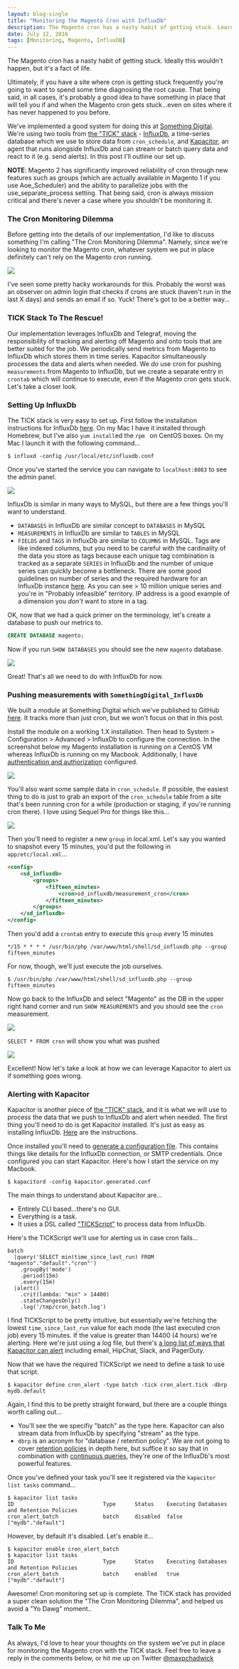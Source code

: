 ```yaml
---
layout: blog-single
title: "Monitoring the Magento Cron with InfluxDb"
description: The Magento cron has a nasty habit of getting stuck. Learn how to use the TICK stack to monitor and send alerts when something goes wrong.
date: July 12, 2016
tags: [Monitoring, Magento, InfluxDB]
---
```


The Magento cron has a nasty habit of getting stuck. Ideally this wouldn't happen, but it's a fact of life.

Ultimately, if you have a site where cron is getting stuck frequently you're going to want to spend some time diagnosing the root cause. That being said, in all cases, it's probably a good idea to have something in place that will tell you if and when the Magento cron gets stuck...even on sites where it has never happened to you before. 

We've implemented a good system for doing this at [Something Digital](http://www.somethingdigital.com/). We're using two tools from [the "TICK" stack](https://influxdata.com/time-series-platform/) - [InfluxDb](https://influxdata.com/time-series-platform/influxdb/), a time-series database which we use to store data from `cron_schedule`, and [Kapacitor](https://influxdata.com/time-series-platform/kapacitor/), an agent that runs alongside InfluxDb and can stream or batch query data and react to it (e.g. send alerts). In this post I'll outline our set up.

<div class="tout tout--secondary">
<p><strong>NOTE</strong>: Magento 2 has significantly improved reliability of cron through new features such as groups (which are actually available in Magento 1 if you use Aoe_Scheduler) and the ability to parallelize jobs with the use_separate_process setting. That being said, cron is always mission critical and there's never a case where you shouldn't be monitoring it.</p>
</div>

<!-- excerpt_separator -->

### The Cron Monitoring Dilemma

Before getting into the details of our implementation, I'd like to discuss something I'm calling "The Cron Monitoring Dilemma". Namely, since we're looking to *monitor* the Magento cron, whatever system we put in place definitely can't rely on the Magento cron running.

![](/img/blog/monitoring-magento-cron/meme.jpg)

I've seen some pretty hacky workarounds for this. Probably the worst was an observer on admin login that checks if crons are stuck (haven't run in the last X days) and sends an email if so. Yuck! There's got to be a better way...

### TICK Stack To The Rescue!

Our implementation leverages InfluxDb and Telegraf, moving the responsibility of tracking and alerting off Magento and onto tools that are better suited for the job. We periodically send metrics from Magento to InfluxDb which stores them in time series. Kapacitor simultaneously processes the data and alerts when needed. We *do* use cron for pushing `measurements` from Magento to InfluxDb, but we create a separate entry in `crontab` which will continue to execute, even if the Magento cron gets stuck. Let's take a closer look.

### Setting Up InfluxDb

The TICK stack is very easy to set up. First follow the installation instructions for InfluxDb [here](https://docs.influxdata.com/influxdb/v0.13/introduction/installation/). On my Mac I have it installed through Homebrew, but I've also `yum install`ed the `rpm ` on CentOS boxes. On my Mac I launch it with the following command...

```
$ influxd -config /usr/local/etc/influxdb.conf
```

Once you've started the service you can navigate to `localhost:8083` to see the admin panel.

![](/img/blog/monitoring-magento-cron/admin-panel.jpg)

InfluxDb is similar in many ways to MySQL, but there are a few things you'll want to understand.

- `DATABASES` in InfluxDb are similar concept to `DATABASES` in MySQL
- `MEASUREMENTS` in InfluxDb are similar to `TABLES` in MySQL
- `FIELDS` and `TAGS` in InfluxDb are similar to `COLUMNS` in MySQL. Tags are like indexed columns, but you need to be careful with the cardinality of the data you store as tags because each unique tag combination is tracked as a separate `SERIES` in InfluxDb and the number of unique series can quickly become a bottleneck. There are some good guidelines on number of series and the required hardware for an InfluxDb instance [here](https://docs.influxdata.com/influxdb/v0.13/guides/hardware_sizing/#general-hardware-guidelines-for-a-single-node). As you can see > 10 million unique series and you're in "Probably infeasible" territory. IP address is a good example of a dimension you *don't* want to store in a tag.

OK, now that we had a quick primer on the terminology, let's create a database to push our metrics to.

```sql
CREATE DATABASE magento;
```

Now if you run `SHOW DATABASES` you should see the new `magento` database.

![](/img/blog/monitoring-magento-cron/show-databases.jpg)

Great! That's all we need to do with InfluxDb for now.

### Pushing measurements with `SomethingDigital_InfluxDb`

We built a module at Something Digital which we've published to GitHub [here](https://github.com/sdinteractive/SomethingDigital_InfluxDb). It tracks more than just cron, but we won't focus on that in this post. 

Install the module on a working 1.X installation. Then head to System > Configuration > Advanced > InfluxDb to configure the connection. In the screenshot below my Magento installation is running on a CentOS VM whereas InfluxDb is running on my Macbook. Additionally, I have [authentication and authorization](https://docs.influxdata.com/influxdb/v0.13/administration/authentication_and_authorization/) configured.

![](/img/blog/monitoring-magento-cron/admin.jpg)

You'll also want some sample data in `cron_schedule`. If possible, the easiest thing to do is just to grab an export of the `cron_schedule` table from a site that's been running cron for a while (production or staging, if you're running cron there). I love using Sequel Pro for things like this...

![](/img/blog/monitoring-magento-cron/sample-data.jpg)

Then you'll need to register a new `group` in local.xml. Let's say you wanted to snapshot every 15 minutes, you'd put the following in `app/etc/local.xml`...

```xml
<config>
    <sd_influxdb>
        <groups>
            <fifteen_minutes>
                <cron>sd_influxdb/measurement_cron</cron>
            </fifteen_minutes>
        </groups>
    </sd_influxdb>
</config>
```

Then you'd add a `crontab` entry to execute this `group` every 15 minutes

```
*/15 * * * * /usr/bin/php /var/www/html/shell/sd_influxdb.php --group fifteen_minutes
```

For now, though, we'll just execute the job ourselves.

```
$ /usr/bin/php /var/www/html/shell/sd_influxdb.php --group fifteen_minutes
```

Now go back to the InfluxDb and select "Magento" as the DB in the upper right hand corner and run `SHOW MEASUREMENTS` and you should see the `cron` measurement.

![](/img/blog/monitoring-magento-cron/show-measurements.jpg)

`SELECT * FROM cron` will show you what was pushed

![](/img/blog/monitoring-magento-cron/select-from-cron.jpg)

Excellent! Now let's take a look at how we can leverage Kapacitor to alert us if something goes wrong.

### Alerting with Kapacitor

Kapacitor is another piece of [the "TICK" stack](https://influxdata.com/time-series-platform/), and it is what we will use to process the data that we push to InfluxDb and alert when needed. The first thing you'll need to do is get Kapacitor installed. It's just as easy as installing InfluxDb. [Here](https://docs.influxdata.com/kapacitor/v0.13/introduction/installation/) are the instructions.

Once installed you'll need to [generate a configuration file](https://docs.influxdata.com/kapacitor/v0.13//introduction/installation/#configuration).  This contains things like details for the InfluxDb connection, or SMTP credentials. Once configured you can start Kapacitor. Here's how I start the service on my Macbook.

```
$ kapacitord -config kapacitor.generated.conf
```

The main things to understand about Kapacitor are...

- Entirely CLI based...there's no GUI.
- Everything is a task.
- It uses a DSL called ["TICKScript"](https://docs.influxdata.com/kapacitor/v0.13/tick/) to process data from InfluxDb.

Here's the TICKScript we'll use for alerting us in case cron fails...

```
batch
  |query('SELECT min(time_since_last_run) FROM "magento"."default"."cron"')
    .groupBy('mode')
    .period(15m)
    .every(15m)
  |alert()
    .crit(lambda: "min" > 14400)
    .stateChangesOnly()
    .log('/tmp/cron_batch.log')
```
I find TICKScript to be pretty intuitive, but essentially we're fetching the lowest `time_since_last_run` value for each mode (the last executed cron job) every 15 minutes. If the value is greater than 14400 (4 hours) we're alerting. Here we're just using a log file, but there's [a long list of ways that Kapacitor can alert](https://docs.influxdata.com/kapacitor/v0.13/nodes/alert_node/) including email, HipChat, Slack, and PagerDuty. 

Now that we have the required TICKScript we need to define a task to use that script.

```
$ kapacitor define cron_alert -type batch -tick cron_alert.tick -dbrp mydb.default
```
Again, I find this to be pretty straight forward, but there are a couple things worth calling out...

- You'll see the we specifiy "batch" as the type here. Kapacitor can also stream data from InfluxDb by specifying "stream" as the type.
- `dbrp` is an acronym for "database / retention policy". We are not going to cover [retention policies](https://docs.influxdata.com/influxdb/v0.13/guides/downsampling_and_retention/#retention-policies) in depth here, but suffice it so say that in combination with [continuous queries](https://docs.influxdata.com/influxdb/v0.13/guides/downsampling_and_retention/#continuous-queries), they're one of the InfluxDb's most powerful features.

Once you've defined your task you'll see it registered via the `kapacitor list tasks` command...

```
$ kapacitor list tasks
ID                            Type      Status    Executing Databases and Retention Policies
cron_alert_batch              batch     disabled  false     ["mydb"."default"]
```

However, by default it's disabled. Let's enable it...

```
$ kapacitor enable cron_alert_batch
$ kapacitor list tasks
ID                            Type      Status    Executing Databases and Retention Policies
cron_alert_batch              batch     enabled   true      ["mydb"."default"]
```

Awesome! Cron monitoring set up is complete. The TICK stack has provided a super clean solution the "The Cron Monitoring Dilemma", and helped us avoid a "Yo Dawg" moment..

### Talk To Me

As always, I'd love to hear your thoughts on the system we've put in place for monitoring the Magento cron with the TICK stack. Feel free to leave a reply in the comments below, or hit me up on Twitter [@maxpchadwick](https://twitter.com/maxpchadwick)
